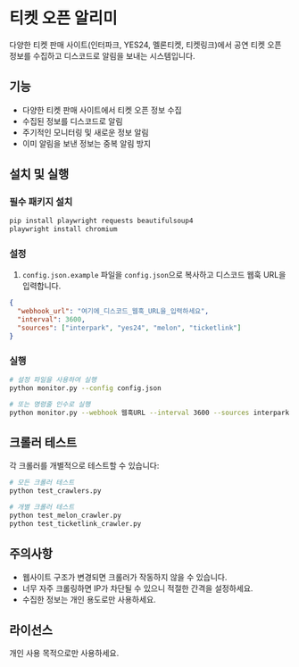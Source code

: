 # 티켓 오픈 알리미

다양한 티켓 판매 사이트(인터파크, YES24, 멜론티켓, 티켓링크)에서 공연 티켓 오픈 정보를 수집하고 디스코드로 알림을 보내는 시스템입니다.

## 기능

- 다양한 티켓 판매 사이트에서 티켓 오픈 정보 수집
- 수집된 정보를 디스코드로 알림
- 주기적인 모니터링 및 새로운 정보 알림
- 이미 알림을 보낸 정보는 중복 알림 방지

## 설치 및 실행

### 필수 패키지 설치

```bash
pip install playwright requests beautifulsoup4
playwright install chromium
```

### 설정

1. `config.json.example` 파일을 `config.json`으로 복사하고 디스코드 웹훅 URL을 입력합니다.

```json
{
  "webhook_url": "여기에_디스코드_웹훅_URL을_입력하세요",
  "interval": 3600,
  "sources": ["interpark", "yes24", "melon", "ticketlink"]
}
```

### 실행

```bash
# 설정 파일을 사용하여 실행
python monitor.py --config config.json

# 또는 명령줄 인수로 실행
python monitor.py --webhook 웹훅URL --interval 3600 --sources interpark yes24 melon ticketlink
```

## 크롤러 테스트

각 크롤러를 개별적으로 테스트할 수 있습니다:

```bash
# 모든 크롤러 테스트
python test_crawlers.py

# 개별 크롤러 테스트
python test_melon_crawler.py
python test_ticketlink_crawler.py
```

## 주의사항

- 웹사이트 구조가 변경되면 크롤러가 작동하지 않을 수 있습니다.
- 너무 자주 크롤링하면 IP가 차단될 수 있으니 적절한 간격을 설정하세요.
- 수집한 정보는 개인 용도로만 사용하세요.

## 라이선스

개인 사용 목적으로만 사용하세요.